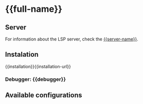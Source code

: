 {{full-name}}
==========

## Server
For information about the LSP server, check the [{{server-name}}]({{server-url}}).

## Instalation
{{installation}}{{installation-url}}

### Debugger: {{debugger}}

## Available configurations

